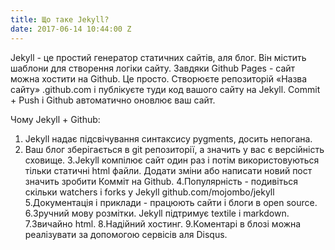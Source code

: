 ```yaml
---
title: Що таке Jekyll?
date: 2017-06-14 10:44:00 Z
---
```


Jekyll - це простий генератор статичних сайтів, аля блог. Він містить шаблони для створення логіки сайту. Завдяки Github Pages - сайт можна хостити на Github. Це просто. Створюєте репозиторій «Назва сайту» .github.com і публікуєте туди код вашого сайту на Jekyll. Commit + Push і Github автоматично оновлює ваш сайт.

Чому Jekyll + Github:

1. Jekyll надає підсвічування синтаксису pygments, досить непогана.
2. Ваш блог зберігається в git репозиторії, а значить у вас є версійність сховище.
3.Jekyll компілює сайт один раз і потім використовуються тільки статичні html файли.
Додати зміни або написати новий пост значить зробити Комміт на Github.
4.Популярність - подивіться скільки watchers і forks у Jekyll github.com/mojombo/jekyll
5.Документація і приклади - працюють сайти і блоги в open source.
6.Зручний мову розмітки. Jekyll підтримує textile і markdown. 7.Звичайно html.
8.Надійний хостинг.
9.Коментарі в блозі можна реалізувати за допомогою сервісів аля Disqus.
